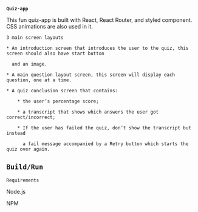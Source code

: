 **`Quiz-app`**

This fun quiz-app is built with React, React Router, and styled component. CSS animations are also used in it.

`3 main screen layouts`

	* An introduction screen that introduces the user to the quiz, this screen should also have start button
	
	  and an image.

	* A main question layout screen, this screen will display each question, one at a time.

	* A quiz conclusion screen that contains:

		* the user’s percentage score;

		* a transcript that shows which answers the user got correct/incorrect;

		* If the user has failed the quiz, don’t show the transcript but instead 
		
		  a fail message accompanied by a Retry button which starts the quiz over again.



**`Build/Run`**
--------------------
`Requirements`

Node.js

NPM 

